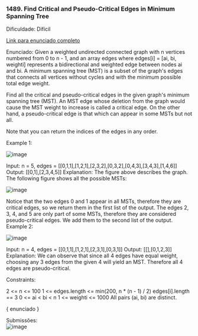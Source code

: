 ### 1489. Find Critical and Pseudo-Critical Edges in Minimum Spanning Tree
Dificuldade: Difícil

[Link para enunciado completo](https://leetcode.com/problems/find-critical-and-pseudo-critical-edges-in-minimum-spanning-tree/description/)

Enunciado:
Given a weighted undirected connected graph with n vertices numbered from 0 to n - 1, and an array edges where edges[i] = [ai, bi, weighti] represents a bidirectional and weighted edge between nodes ai and bi. A minimum spanning tree (MST) is a subset of the graph's edges that connects all vertices without cycles and with the minimum possible total edge weight.

Find all the critical and pseudo-critical edges in the given graph's minimum spanning tree (MST). An MST edge whose deletion from the graph would cause the MST weight to increase is called a critical edge. On the other hand, a pseudo-critical edge is that which can appear in some MSTs but not all.

Note that you can return the indices of the edges in any order.

Example 1:

![image](https://github.com/user-attachments/assets/e1ee21a5-1618-4ce6-9750-5bc662a36175)




Input: n = 5, edges = [[0,1,1],[1,2,1],[2,3,2],[0,3,2],[0,4,3],[3,4,3],[1,4,6]]
Output: [[0,1],[2,3,4,5]]
Explanation: The figure above describes the graph.
The following figure shows all the possible MSTs:

![image](https://github.com/user-attachments/assets/fc531d71-a2de-46dd-a66c-5ca580bbdb8a)


Notice that the two edges 0 and 1 appear in all MSTs, therefore they are critical edges, so we return them in the first list of the output.
The edges 2, 3, 4, and 5 are only part of some MSTs, therefore they are considered pseudo-critical edges. We add them to the second list of the output.
Example 2:

![image](https://github.com/user-attachments/assets/631bea40-25b1-4f39-b7bd-3a29880f5f58)


Input: n = 4, edges = [[0,1,1],[1,2,1],[2,3,1],[0,3,1]]
Output: [[],[0,1,2,3]]
Explanation: We can observe that since all 4 edges have equal weight, choosing any 3 edges from the given 4 will yield an MST. Therefore all 4 edges are pseudo-critical.
 

Constraints:

2 <= n <= 100
1 <= edges.length <= min(200, n * (n - 1) / 2)
edges[i].length == 3
0 <= ai < bi < n
1 <= weighti <= 1000
All pairs (ai, bi) are distinct.

{ enunciado }

Submissões: <br>
![image](https://github.com/user-attachments/assets/8eda6493-797c-4378-bec0-5882c020fa31)
